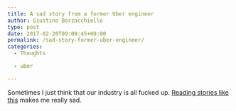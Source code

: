 ```yaml
---
title: A sad story from a former Uber engineer
author: Giustino Borzacchiello
type: post
date: 2017-02-20T09:09:45+00:00
permalink: /sad-story-former-uber-engineer/
categories:
  - Thoughts

  - uber

---
```

Sometimes I just think that our industry is all fucked up. [Reading stories like this][1] makes me really sad.

 [1]: https://www.susanjfowler.com/blog/2017/2/19/reflecting-on-one-very-strange-year-at-uber